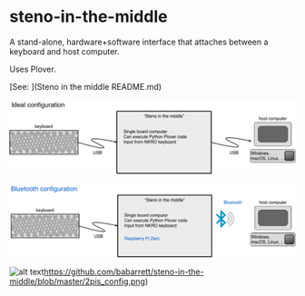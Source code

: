 # steno-in-the-middle
A stand-alone, hardware+software interface that attaches between a keyboard and host computer.

Uses Plover.

[See: ](Steno in the middle README.md)

![Ideal configuration](ideal_config.png)

![Bluetooth configuration](bluetooth_config.png)

![alt text]([)https://github.com/babarrett/steno-in-the-middle/blob/master/2pis_config.png)

